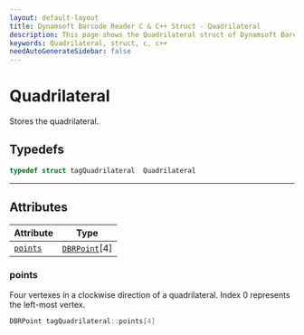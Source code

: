 ```yaml
---
layout: default-layout
title: Dynamsoft Barcode Reader C & C++ Struct - Quadrilateral
description: This page shows the Quadrilateral struct of Dynamsoft Barcode Reader for C & C++ Language.
keywords: Quadrilateral, struct, c, c++
needAutoGenerateSidebar: false
---
```



# Quadrilateral
Stores the quadrilateral.  

## Typedefs

```cpp
typedef struct tagQuadrilateral  Quadrilateral 
```  
  
---
  

## Attributes
  
| Attribute | Type |
|---------- | ---- |
| [`points`](#points) | [`DBRPoint`](DBRPoint.md)[4] |


### points
Four vertexes in a clockwise direction of a quadrilateral. Index 0 represents the left-most vertex. 
```cpp
DBRPoint tagQuadrilateral::points[4]
```



